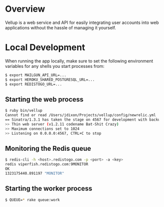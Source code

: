 # Overview

Vellup is a web service and API for easily integrating user accounts
into web applications without the hassle of managing it yourself.

# Local Development

When running the app locally, make sure to set the following environment
variables for any shells you start processes from:

```bash
$ export MAILGUN_API_URL=...
$ export HEROKU_SHARED_POSTGRESQL_URL=...
$ export REDISTOGO_URL=...
```

## Starting the web process

```bash
$ ruby bin/vellup
Cannot find or read /Users/jdixon/Projects/vellup/config/newrelic.yml
== Sinatra/1.3.1 has taken the stage on 4567 for development with backup from Thin
>> Thin web server (v1.2.11 codename Bat-Shit Crazy)
>> Maximum connections set to 1024
>> Listening on 0.0.0.0:4567, CTRL+C to stop
```

## Monitoring the Redis queue

```bash
$ redis-cli -h <host>.redistogo.com -p <port> -a <key>
redis viperfish.redistogo.com:9MONITOR
OK
1323175440.891197 "MONITOR"
```

## Starting the worker process

```bash
$ QUEUE=* rake queue:work
```
